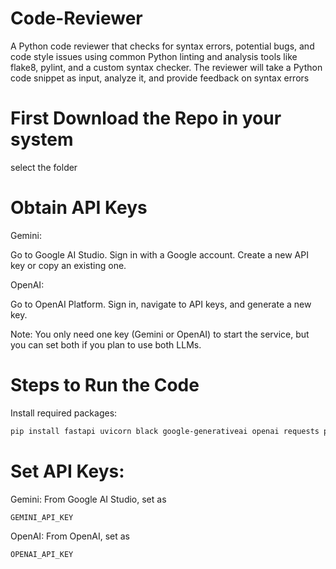 # Code-Reviewer

 A Python code reviewer that checks for syntax errors, potential bugs, and code style issues using common Python linting and analysis tools like flake8, pylint, and a custom syntax checker. The reviewer will take a Python code snippet as input, analyze it, and provide feedback on syntax errors

# First Download the Repo in your system

select the folder
# Obtain API Keys

Gemini:

Go to Google AI Studio.
Sign in with a Google account.
Create a new API key or copy an existing one.


OpenAI:

Go to OpenAI Platform.
Sign in, navigate to API keys, and generate a new key.


Note: You only need one key (Gemini or OpenAI) to start the service, but you can set both if you plan to use both LLMs.

# Steps to Run the Code
Install required packages: 
```bash
pip install fastapi uvicorn black google-generativeai openai requests python-multipart.
```
# Set API Keys:

Gemini: From Google AI Studio, set as
```bash 
GEMINI_API_KEY
```
OpenAI: From OpenAI, set as 
```
OPENAI_API_KEY
```
